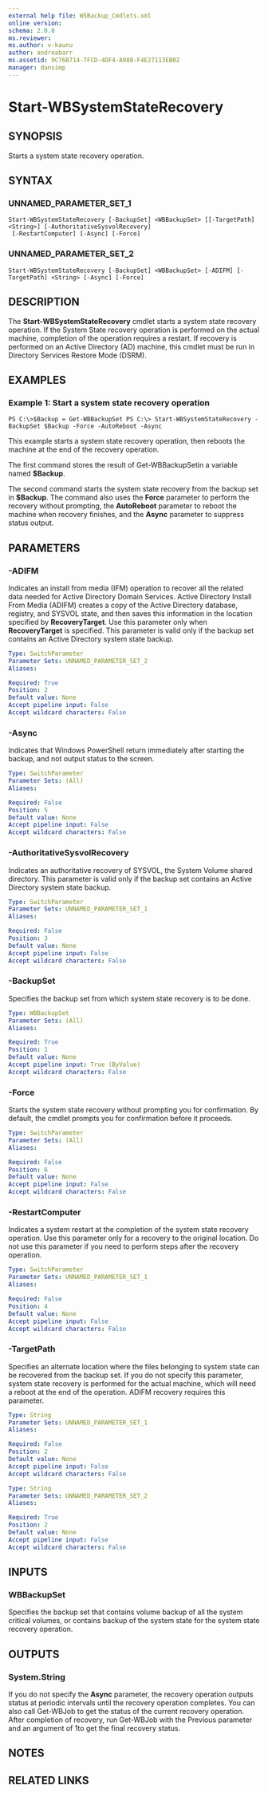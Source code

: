 ```yaml
---
external help file: WSBackup_Cmdlets.xml
online version: 
schema: 2.0.0
ms.reviewer:
ms.author: v-kaunu
author: andreabarr
ms.assetid: 9C76B714-7FCD-4DF4-A988-F4E27113EB02
manager: dansimp
---
```


# Start-WBSystemStateRecovery

## SYNOPSIS
Starts a system state recovery operation.

## SYNTAX

### UNNAMED_PARAMETER_SET_1
```
Start-WBSystemStateRecovery [-BackupSet] <WBBackupSet> [[-TargetPath] <String>] [-AuthoritativeSysvolRecovery]
 [-RestartComputer] [-Async] [-Force]
```

### UNNAMED_PARAMETER_SET_2
```
Start-WBSystemStateRecovery [-BackupSet] <WBBackupSet> [-ADIFM] [-TargetPath] <String> [-Async] [-Force]
```

## DESCRIPTION
The **Start-WBSystemStateRecovery** cmdlet starts a system state recovery operation.
If the System State recovery operation is performed on the actual machine, completion of the operation requires a restart.
If recovery is performed on an Active Directory (AD) machine, this cmdlet must be run in Directory Services Restore Mode (DSRM).

## EXAMPLES

### Example 1: Start a system state recovery operation
```
PS C:\>$Backup = Get-WBBackupSet PS C:\> Start-WBSystemStateRecovery -BackupSet $Backup -Force -AutoReboot -Async
```

This example starts a system state recovery operation, then reboots the machine at the end of the recovery operation.

The first command stores the result of Get-WBBackupSetin a variable named **$Backup**.

The second command starts the system state recovery from the backup set in **$Backup**.
The command also uses the **Force** parameter to perform the recovery without prompting, the **AutoReboot** parameter to reboot the machine when recovery finishes, and the **Async** parameter to suppress status output.

## PARAMETERS

### -ADIFM
Indicates an install from media (IFM) operation to recover all the related data needed for Active Directory Domain Services.
Active Directory Install From Media (ADIFM) creates a copy of the Active Directory database, registry, and SYSVOL state, and then saves this information in the location specified by **RecoveryTarget**.
Use this parameter only when **RecoveryTarget** is specified.
This parameter is valid only if the backup set contains an Active Directory system state backup.

```yaml
Type: SwitchParameter
Parameter Sets: UNNAMED_PARAMETER_SET_2
Aliases: 

Required: True
Position: 2
Default value: None
Accept pipeline input: False
Accept wildcard characters: False
```

### -Async
Indicates that Windows PowerShell return immediately after starting the backup, and not output status to the screen.

```yaml
Type: SwitchParameter
Parameter Sets: (All)
Aliases: 

Required: False
Position: 5
Default value: None
Accept pipeline input: False
Accept wildcard characters: False
```

### -AuthoritativeSysvolRecovery
Indicates an authoritative recovery of SYSVOL, the System Volume shared directory.
This parameter is valid only if the backup set contains an Active Directory system state backup.

```yaml
Type: SwitchParameter
Parameter Sets: UNNAMED_PARAMETER_SET_1
Aliases: 

Required: False
Position: 3
Default value: None
Accept pipeline input: False
Accept wildcard characters: False
```

### -BackupSet
Specifies the backup set from which system state recovery is to be done.

```yaml
Type: WBBackupSet
Parameter Sets: (All)
Aliases: 

Required: True
Position: 1
Default value: None
Accept pipeline input: True (ByValue)
Accept wildcard characters: False
```

### -Force
Starts the system state recovery without prompting you for confirmation.
By default, the cmdlet prompts you for confirmation before it proceeds.

```yaml
Type: SwitchParameter
Parameter Sets: (All)
Aliases: 

Required: False
Position: 6
Default value: None
Accept pipeline input: False
Accept wildcard characters: False
```

### -RestartComputer
Indicates a system restart at the completion of the system state recovery operation.
Use this parameter only for a recovery to the original location.
Do not use this parameter if you need to perform steps after the recovery operation.

```yaml
Type: SwitchParameter
Parameter Sets: UNNAMED_PARAMETER_SET_1
Aliases: 

Required: False
Position: 4
Default value: None
Accept pipeline input: False
Accept wildcard characters: False
```

### -TargetPath
Specifies an alternate location where the files belonging to system state can be recovered from the backup set.
If you do not specify this parameter, system state recovery is performed for the actual machine, which will need a reboot at the end of the operation. 
ADIFM recovery requires this parameter.

```yaml
Type: String
Parameter Sets: UNNAMED_PARAMETER_SET_1
Aliases: 

Required: False
Position: 2
Default value: None
Accept pipeline input: False
Accept wildcard characters: False
```

```yaml
Type: String
Parameter Sets: UNNAMED_PARAMETER_SET_2
Aliases: 

Required: True
Position: 2
Default value: None
Accept pipeline input: False
Accept wildcard characters: False
```

## INPUTS

### WBBackupSet
Specifies the backup set that contains volume backup of all the system critical volumes, or contains backup of the system state for the system state recovery operation.

## OUTPUTS

### System.String
If you do not specify the **Async** parameter, the recovery operation outputs status at periodic intervals until the recovery operation completes.
You can also call Get-WBJob to get the status of the current recovery operation.
After completion of recovery, run Get-WBJob with the Previous parameter and an argument of 1to get the final recovery status.

## NOTES

## RELATED LINKS



